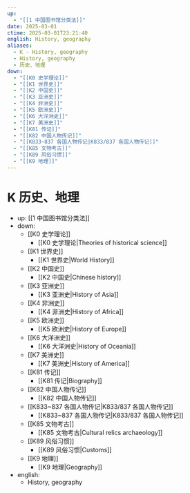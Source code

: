 ```yaml
---
up:
  - "[[1 中国图书馆分类法]]"
date: 2025-03-01
ctime: 2025-03-01T23:21:40
english: History, geography
aliases:
  - K - History, geography
  - History, geography
  - 历史、地理
down:
  - "[[K0 史学理论]]"
  - "[[K1 世界史]]"
  - "[[K2 中国史]]"
  - "[[K3 亚洲史]]"
  - "[[K4 非洲史]]"
  - "[[K5 欧洲史]]"
  - "[[K6 大洋洲史]]"
  - "[[K7 美洲史]]"
  - "[[K81 传记]]"
  - "[[K82 中国人物传记]]"
  - "[[K833~837 各国人物传记|K833/837 各国人物传记]]"
  - "[[K85 文物考古]]"
  - "[[K89 风俗习惯]]"
  - "[[K9 地理]]"
---
```


# K 历史、地理

- up: [[1 中国图书馆分类法]]
- down:
	- [[K0 史学理论]]
		- [[K0 史学理论|Theories of historical science]]
	- [[K1 世界史]]
		- [[K1 世界史|World History]]
	- [[K2 中国史]]
		- [[K2 中国史|Chinese history]]
	- [[K3 亚洲史]]
		- [[K3 亚洲史|History of Asia]]
	- [[K4 非洲史]]
		- [[K4 非洲史|History of Africa]]
	- [[K5 欧洲史]]
		- [[K5 欧洲史|History of Europe]]
	- [[K6 大洋洲史]]
		- [[K6 大洋洲史|History of Oceania]]
	- [[K7 美洲史]]
		- [[K7 美洲史|History of America]]
	- [[K81 传记]]
		- [[K81 传记|Biography]]
	- [[K82 中国人物传记]]
		- [[K82 中国人物传记]]
	- [[K833~837 各国人物传记|K833/837 各国人物传记]]
		- [[K833~837 各国人物传记|K833/837 各国人物传记]]
	- [[K85 文物考古]]
		- [[K85 文物考古|Cultural relics archaeology]]
	- [[K89 风俗习惯]]
		- [[K89 风俗习惯|Customs]]
	- [[K9 地理]]
		- [[K9 地理|Geography]]
- english:
	- History, geography
